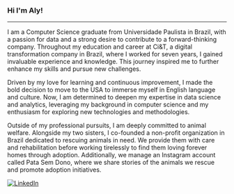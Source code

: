 ### Hi I'm Aly!
---
I am a Computer Science graduate from Universidade Paulista in Brazil, with a passion for data and a strong desire to contribute to a forward-thinking company. Throughout my education and career at Ci&T, a digital transformation company in Brazil, where I worked for seven years, I gained invaluable experience and knowledge. This journey inspired me to further enhance my skills and pursue new challenges.<br/>

Driven by my love for learning and continuous improvement, I made the bold decision to move to the USA to immerse myself in English language and culture. Now, I am determined to deepen my expertise in data science and analytics, leveraging my background in computer science and my enthusiasm for exploring new technologies and methodologies.<br/>

Outside of my professional pursuits, I am deeply committed to animal welfare. Alongside my two sisters, I co-founded a non-profit organization in Brazil dedicated to rescuing animals in need. We provide them with care and rehabilitation before working tirelessly to find them loving forever homes through adoption. Additionally, we manage an Instagram account called Pata Sem Dono, where we share stories of the animals we rescue and promote adoption initiatives.<br/>


[![LinkedIn](https://img.shields.io/badge/-LinkedIn-blue?style=flat-square&logo=Linkedin&logoColor=white&link=https://www.linkedin.com/in/alessandra-fults-6a3896149)](https://www.linkedin.com/in/alessandra-fults-6a3896149)

